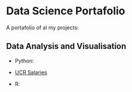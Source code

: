 # Data Science Portafolio
A portafolio of al my projects:

## Data Analysis and Visualisation
- Python:
 - [UCR Salaries](https://github.com/ricardohuapaya/UCR-Salaries-/blob/master/README.md) 

- R:

